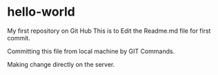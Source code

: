 # hello-world
My first repository on Git Hub
This is to Edit the Readme.md file for first commit.

Committing this file from local machine by GIT Commands.

Making change directly on the server.
